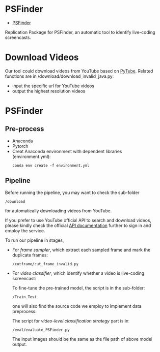 # PSFinder
- [PSFinder](#psfinder)

Replication Package for PSFinder, an automatic tool to identify live-coding screencasts.

# Download Videos
Our tool could download videos from YouTube based on [PyTube](https://pytube.io/en/latest/).
Related functions are in /download/download_invalid_java.py:
+ input the specific url for YouTube videos
+ output the highest resolution videos

# PSFinder
## Pre-process
+ Anaconda
+ Pytorch
+ Creat Anaconda environment with dependent libraries (environment.yml):
  ```
  conda env create -f environment.yml
  ```
## Pipeline
Before running the pipeline, you may want to check the sub-folder

```/download```

for automatically downloading videos from YouTube. 

If you prefer to use YouTube official API to search and download videos, please kindly check the official [API documentation](https://developers.google.com/youtube/v3) further to sign in and employ the service.

To run our pipeline in stages,  
+ For *frame sampler*, which extract each sampled frame and mark the duplicate frames:
  
  ```/cutframe/cut_frame_invalid.py```
  
+ For *video classifier*, which identify whether a video is live-coding screencast: 

  To fine-tune the pre-trained model, the script is in the sub-folder:

  ```/Train_Test```

  one will also find the source code we employ to implement data preprocess.

  The script for *video-level classification strategy* part is in:

  ```/eval/evaluate_PSFinder.py```
  
  The input images should be the same as the file path of above model output. 

